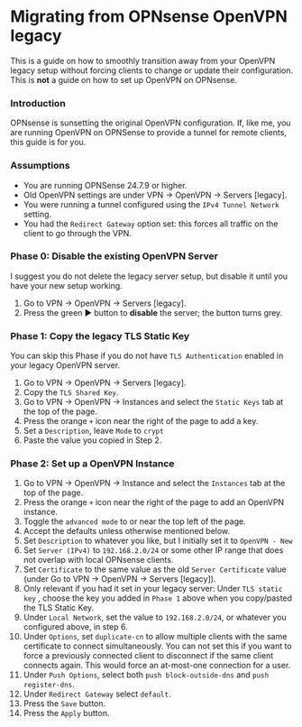 # Migrating from OPNsense OpenVPN legacy

This is a guide on how to smoothly transition away from your OpenVPN legacy setup without forcing clients to change or update their configuration. This is **not** a guide on how to set up OpenVPN on OPNsense. 

### Introduction

OPNsense is sunsetting the original OpenVPN configuration. If, like me, you are running OpenVPN on OPNSense to provide a tunnel for remote clients, this guide is for you.

### Assumptions

* You are running OPNSense 24.7.9 or higher.
* Old OpenVPN settings are under VPN → OpenVPN → Servers [legacy].
* You were running a tunnel configured using the `IPv4 Tunnel Network` setting.
* You had the `Redirect Gateway` option set: this forces all traffic on the client to go through the VPN.

### Phase 0: Disable the existing OpenVPN Server

I suggest you do not delete the legacy server setup, but disable it until you have your new setup working.

1. Go to VPN → OpenVPN → Servers [legacy].
2. Press the green ▶️ button to **disable** the server; the button turns grey.

### Phase 1: Copy the legacy TLS Static Key

You can skip this Phase if you do not have `TLS Authentication` enabled in your legacy OpenVPN server.

1. Go to VPN → OpenVPN → Servers [legacy].
2. Copy the `TLS Shared Key`.
3. Go to VPN → OpenVPN → Instances and select the `Static Keys` tab at the top of the page.
4. Press the orange `+` icon near the right of the page to add a key.
5. Set a `Description`, leave `Mode` to `crypt`
6. Paste the value you copied in Step 2.

### Phase 2: Set up a OpenVPN Instance

1. Go to VPN → OpenVPN → Instance and select the `Instances` tab at the top of the page.
2. Press the orange `+` icon near the right of the page to add an OpenVPN instance.
3. Toggle the `advanced mode` to or near the top left of the page.
4. Accept the defaults unless otherwise mentioned below.
5. Set `Description` to whatever you like, but I initially set it to `OpenVPN - New`
6. Set `Server (IPv4)` to `192.168.2.0/24` or some other IP range that does not overlap with local OPNsense clients.
7. Set `Certificate` to the same value as the old `Server Certificate` value (under Go to VPN → OpenVPN → Servers [legacy]).
8. Only relevant if you had it set in your legacy server: Under `TLS static key` , choose the key you added in `Phase 1` above when you copy/pasted the TLS Static Key.
9. Under `Local Network`, set the value to `192.168.2.0/24`, or whatever you configured above, in step 6.
10. Under `Options`, set `duplicate-cn` to allow multiple clients with the same certificate to connect simultaneously. You can not set this if you want to force a previously connected client to disconnect if the same client connects again. This would force an at-most-one connection for a user.
11. Under `Push Options`, select both `push block-outside-dns` and `push register-dns`.
12. Under `Redirect Gateway` select `default`.
13. Press the `Save` button.
14. Press the `Apply` button.